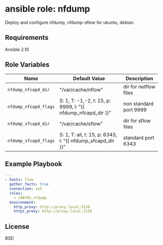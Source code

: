 ansible role: nfdump
=========

Deploy and configure nfdump, nfdump-sflow for ubuntu, debian.

Requirements
------------

Ansible 2.10

Role Variables
--------------

Name | Default Value | Description
---|---|---
`nfdump_nfcapd_dir` |  "/var/cache/nflow" | dir for netflow files
`nfdump_nfcapd_flags` | S: 1, T: -1,-2, t: 15, p: 9999, l: "{{ nfdump_nfcapd_dir }}" | non standard port 9999
`nfdump_sfcapd_dir` | "/var/cache/sflow" | dir for sflow files
`nfdump_sfcapd_flags` | S: 1, T: all, t: 15, p: 6343, l: "{{ nfdump_sfcapd_dir }}" | standard port 6343

Example Playbook
----------------

```yaml
---
- hosts: flow
  gather_facts: true
  connection: ssh
  roles:
    - v98765_nfdump
  environment:
    http_proxy: http://proxy.local:3128
    https_proxy: http://proxy.local:3128
```

License
-------

BSD
